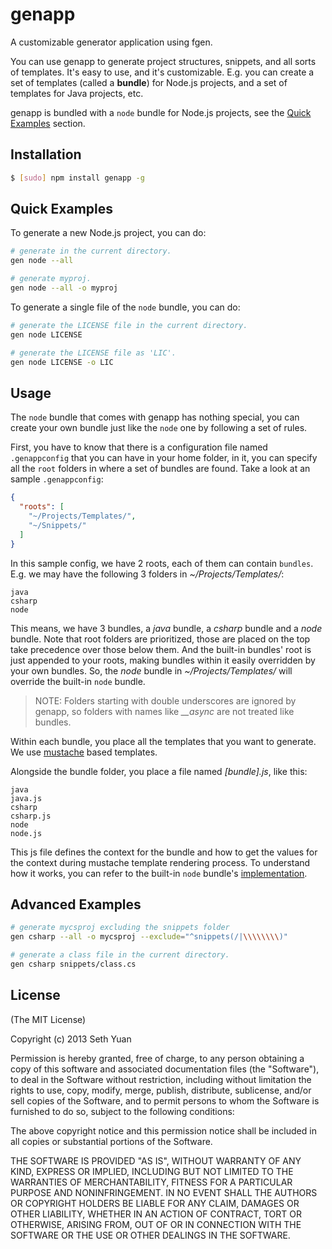 # genapp

A customizable generator application using fgen.

You can use genapp to generate project structures, snippets, and all sorts of templates. It's easy to use, and it's customizable. E.g. you can create a set of templates (called a **bundle**) for Node.js projects, and a set of templates for Java projects, etc.

genapp is bundled with a `node` bundle for Node.js projects, see the [Quick Examples](#quick-examples) section.

## Installation

```bash
$ [sudo] npm install genapp -g
```

## Quick Examples

To generate a new Node.js project, you can do:

```bash
# generate in the current directory.
gen node --all

# generate myproj.
gen node --all -o myproj
```

To generate a single file of the `node` bundle, you can do:

```bash
# generate the LICENSE file in the current directory.
gen node LICENSE

# generate the LICENSE file as 'LIC'.
gen node LICENSE -o LIC
```

## Usage

The `node` bundle that comes with genapp has nothing special, you can create your own bundle just like the `node` one by following a set of rules.

First, you have to know that there is a configuration file named `.genappconfig` that you can have in your home folder, in it, you can specify all the `root` folders in where a set of bundles are found. Take a look at an sample `.genappconfig`:

```json
{
  "roots": [
    "~/Projects/Templates/",
    "~/Snippets/"
  ]
}
```

In this sample config, we have 2 roots, each of them can contain `bundles`. E.g. we may have the following 3 folders in _~/Projects/Templates/_:

```
java
csharp
node
```

This means, we have 3 bundles, a _java_ bundle, a _csharp_ bundle and a _node_ bundle. Note that root folders are prioritized, those are placed on the top take precedence over those below them. And the built-in bundles' root is just appended to your roots, making bundles within it easily overridden by your own bundles. So, the _node_ bundle in _~/Projects/Templates/_ will override the built-in `node` bundle.

> NOTE: Folders starting with double underscores are ignored by genapp, so folders with names like *__async* are not treated like bundles.

Within each bundle, you place all the templates that you want to generate. We use [mustache](http://mustache.github.com) based templates.

Alongside the bundle folder, you place a file named _[bundle].js_, like this:

```
java
java.js
csharp
csharp.js
node
node.js
```

This js file defines the context for the bundle and how to get the values for the context during mustache template rendering process. To understand how it works, you can refer to the built-in `node` bundle's [implementation](https://github.com/sethyuan/genapp/tree/master/templates).

## Advanced Examples

```bash
# generate mycsproj excluding the snippets folder
gen csharp --all -o mycsproj --exclude="^snippets(/|\\\\\\\\)"

# generate a class file in the current directory.
gen csharp snippets/class.cs
```

## License

(The MIT License)

Copyright (c) 2013 Seth Yuan

Permission is hereby granted, free of charge, to any person obtaining a copy
of this software and associated documentation files (the "Software"), to deal
in the Software without restriction, including without limitation the rights
to use, copy, modify, merge, publish, distribute, sublicense, and/or sell
copies of the Software, and to permit persons to whom the Software is
furnished to do so, subject to the following conditions:

The above copyright notice and this permission notice shall be included in
all copies or substantial portions of the Software.

THE SOFTWARE IS PROVIDED "AS IS", WITHOUT WARRANTY OF ANY KIND, EXPRESS OR
IMPLIED, INCLUDING BUT NOT LIMITED TO THE WARRANTIES OF MERCHANTABILITY,
FITNESS FOR A PARTICULAR PURPOSE AND NONINFRINGEMENT. IN NO EVENT SHALL THE
AUTHORS OR COPYRIGHT HOLDERS BE LIABLE FOR ANY CLAIM, DAMAGES OR OTHER
LIABILITY, WHETHER IN AN ACTION OF CONTRACT, TORT OR OTHERWISE, ARISING FROM,
OUT OF OR IN CONNECTION WITH THE SOFTWARE OR THE USE OR OTHER DEALINGS IN
THE SOFTWARE.
